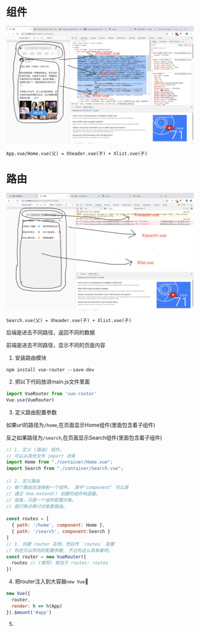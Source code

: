 # 组件

<img src="src/assets/组件示意图.png" />


```
App.vue/Home.vue(父) = Xheader.vue(子) + Xlist.vue(子)
```

# 路由

<img src="src/assets/路由示意图.png" />

```
Search.vue(父) = Xheader.vue(子) + Xlist.vue(子)
```
后端是进去不同路径，返回不同的数据

前端是进去不同路径，显示不同的页面内容

1. 安装路由模块
```
npm install vue-router --save-dev
```

2. 把以下代码放进main.js文件里面
```js
import VueRouter from 'vue-router'
Vue.use(VueRouter)
```
3. 定义路由配置参数

如果url的路径为`/home`,在页面显示Home组件(里面包含着子组件)

反之如果路径为`/search`,在页面显示Search组件(里面包含着子组件)
```js
// 1. 定义 (路由) 组件。
// 可以从其他文件 import 进来
import Home from "./container/Home.vue";
import Search from "./container/Search.vue";

// 2. 定义路由
// 每个路由应该映射一个组件。 其中"component" 可以是
// 通过 Vue.extend() 创建的组件构造器，
// 或者，只是一个组件配置对象。
// 我们晚点再讨论嵌套路由。

const routes = [
  { path: '/home', component: Home },
  { path: '/search', component:Search }
]
// 3. 创建 router 实例，然后传 `routes` 配置
// 你还可以传别的配置参数, 不过先这么简单着吧。
const router = new VueRouter({
  routes // (缩写) 相当于 routes: routes
})
```

4. 把router注入到大容器`new Vue`
```js
new Vue({
  router,
  render: h => h(App)
}).$mount('#app')
```

5. 
